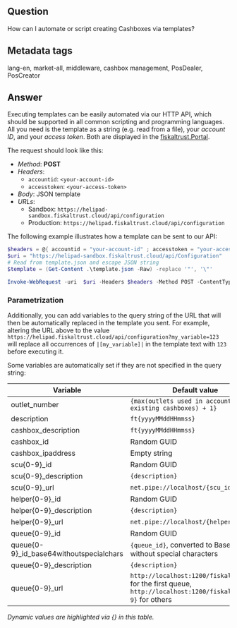 ## Question
How can I automate or script creating Cashboxes via templates?

## Metadata tags
lang-en, market-all, middleware, cashbox management, PosDealer, PosCreator

## Answer
Executing templates can be easily automated via our HTTP API, which should be supported in all common scripting and programming languages. All you need is the template as a string (e.g. read from a file), your _account ID_, and your _access token_. Both are displayed in the [fiskaltrust.Portal](https://portal.fiskaltrust.de/AccountProfile). 

The request should look like this:
- _Method_: **POST**
- _Headers_: 
  - `accountid`: `<your-account-id>`
  - `accesstoken`: `<your-access-token>`
- _Body_: JSON template
- _URLs_: 
  - Sandbox: `https://helipad-sandbox.fiskaltrust.cloud/api/configuration`
  - Production: `https://helipad.fiskaltrust.cloud/api/configuration`

The following example illustrates how a template can be sent to our API:

```powershell
$headers = @{ accountid = "your-account-id" ; accesstoken = "your-access-token" }
$uri = "https://helipad-sandbox.fiskaltrust.cloud/api/Configuration"
# Read from template.json and escape JSON string
$template = (Get-Content .\template.json -Raw) -replace '"', '\"'

Invoke-WebRequest -uri  $uri -Headers $headers -Method POST -ContentType "application/json" -Body "`"$template`""
```

### Parametrization
Additionally, you can add variables to the query string of the URL that will then be automatically replaced in the template you sent. For example, altering the URL above to the value `https://helipad.fiskaltrust.cloud/api/configuration?my_variable=123` will replace all occurrences of `|[my_variable]|` in the template text with `123` before executing it.

Some variables are automatically set if they are not specified in the query string:

| Variable      | Default value  |
| ------------- |-------------| 
| outlet_number | `{max(outlets used in account's existing cashboxes) + 1}`     |
| description      | `ft{yyyyMMddHHmmss}` |
| cashbox_description      | `ft{yyyyMMddHHmmss}` |
| cashbox_id     | Random GUID      |
| cashbox_ipaddress | Empty string      |
| scu{0-9}_id | Random GUID     |
| scu{0-9}_description | `{description}`      |
| scu{0-9}_url | `net.pipe://localhost/{scu_id}`      |
| helper{0-9}_id | Random GUID     |
| helper{0-9}_description | `{description}`      |
| helper{0-9}_url | `net.pipe://localhost/{helper_id}`      |
| queue{0-9}_id | Random GUID     |
| queue{0-9}_id_base64withoutspecialchars | `{queue_id}`, converted to Base64 without special characters    |
| queue{0-9}_description | `{description}`      |
| queue{0-9}_url | `http://localhost:1200/fiskaltrust` for the first queue, `http://localhost:1200/fiskaltrust{1-9}` for others      |

_Dynamic values are highlighted via {} in this table._
